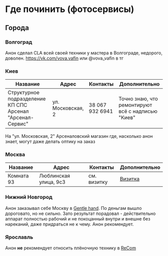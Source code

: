 # Где починить (фотосервисы)

## Города

### Волгоград

Анон сделал CLA всей своей техники у мастера в Волгограде, недорого, доволен. https://vk.com/vova.vafin или @vova_vafin в тг

### Киев

Название | Адрес             | Контакты        | Дополнительно
-------- | ----------------- | --------------- | -------------
Структурное подразделение КП СПС Арсенал "Арсенал-Сервис"      | ул. Московская, 2 | 38 067 932 6941 | Точно знаю, что ремонтируют всё с надписью "Киев"

На "ул. Московская, 2" Арсеналовский магазин где, насколько анон знает, могут даже делать оптику на заказ

### Москва

Название   | Адрес                 | Контакты    | Дополнительно
---------- | --------------------- | ----------- | -------------
Комната 93 | Люблинская улица, 9с3 | см. визитку | [Визитка](16038135573590.jpg)

### Нижний Новгород

Анон заказывал себе Москву в [Gentle hand](https://vk.com/gentle_hand). По деньгам вышло дороговато, но не сильно. Зато результат порадовал - действительно аппарат полностью рабочий и не покоцанный внутри и внешне без нареканий, даже придраться не к чему. Анон рекомендует.

### Ярославль

Анон **не** рекомендует относить плёночную технику в [ReCom](http://recom.su/)
